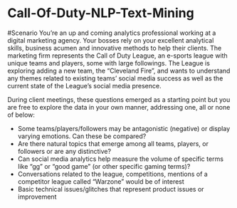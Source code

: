 # Call-Of-Duty-NLP-Text-Mining
#Scenario
You’re an up and coming analytics professional working at a digital marketing agency.  Your bosses rely on your excellent analytical skills, business acumen and innovative methods to help their clients.  The marketing firm represents the Call of Duty League, an e-sports league with unique teams and players, some with large followings.  The League is exploring adding a new team, the “Cleveland Fire”, and wants to understand any themes related to existing teams’ social media success as well as the current state of the League’s social media presence.  

During client meetings, these questions emerged as a starting point but you are free to explore the data in your own manner, addressing one, all or none of below:
-	Some teams/players/followers may be antagonistic (negative) or display varying emotions.  Can these be compared?
-	Are there natural topics that emerge among all teams, players, or followers or are any distinctive?
-	Can social media analytics help measure the volume of specific terms like “gg” or “good game” (or other specific gaming terms)?  
-	Conversations related to the league, competitions, mentions of a competitor league called “Warzone” would be of interest
-	Basic technical issues/glitches that represent product issues or improvement

